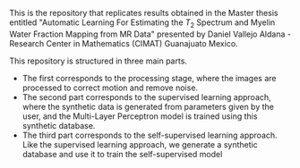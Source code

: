 This is the repository that replicates results obtained in the Master thesis entitled "Automatic Learning For Estimating the $T_{2}$ Spectrum and Myelin Water Fraction Mapping from MR Data" presented by Daniel Vallejo Aldana - Research Center in Mathematics (CIMAT) Guanajuato Mexico.

This repository is structured in three main parts. 
* The first corresponds to the processing stage, where the images are processed to correct motion and remove noise.
* The second part corresponds to the supervised learning approach, where the synthetic data is generated from parameters given by the user, and the Multi-Layer Perceptron model is trained using this synthetic database.
* The third part corresponds to the self-supervised learning approach. Like the supervised learning approach, we generate a synthetic database and use it to train the self-supervised model 
